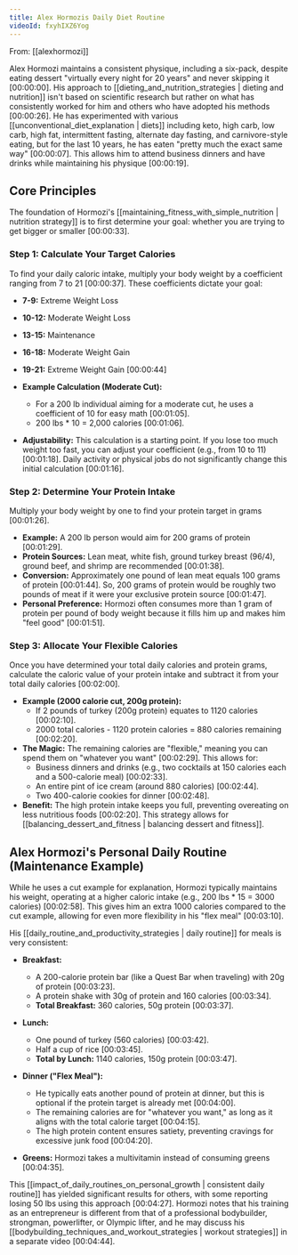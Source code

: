 ```yaml
---
title: Alex Hormozis Daily Diet Routine
videoId: fxyhIXZ6Yog
---
```


From: [[alexhormozi]] <br/> 

Alex Hormozi maintains a consistent physique, including a six-pack, despite eating dessert "virtually every night for 20 years" and never skipping it <a class="yt-timestamp" data-t="00:00:00">[00:00:00]</a>. His approach to [[dieting_and_nutrition_strategies | dieting and nutrition]] isn't based on scientific research but rather on what has consistently worked for him and others who have adopted his methods <a class="yt-timestamp" data-t="00:00:26">[00:00:26]</a>. He has experimented with various [[unconventional_diet_explanation | diets]] including keto, high carb, low carb, high fat, intermittent fasting, alternate day fasting, and carnivore-style eating, but for the last 10 years, he has eaten "pretty much the exact same way" <a class="yt-timestamp" data-t="00:00:07">[00:00:07]</a>. This allows him to attend business dinners and have drinks while maintaining his physique <a class="yt-timestamp" data-t="00:00:19">[00:00:19]</a>.

## Core Principles

The foundation of Hormozi's [[maintaining_fitness_with_simple_nutrition | nutrition strategy]] is to first determine your goal: whether you are trying to get bigger or smaller <a class="yt-timestamp" data-t="00:00:33">[00:00:33]</a>.

### Step 1: Calculate Your Target Calories

To find your daily caloric intake, multiply your body weight by a coefficient ranging from 7 to 21 <a class="yt-timestamp" data-t="00:00:37">[00:00:37]</a>. These coefficients dictate your goal:
*   **7-9:** Extreme Weight Loss
*   **10-12:** Moderate Weight Loss
*   **13-15:** Maintenance
*   **16-18:** Moderate Weight Gain
*   **19-21:** Extreme Weight Gain
<a class="yt-timestamp" data-t="00:00:44">[00:00:44]</a>

*   **Example Calculation (Moderate Cut):**
    *   For a 200 lb individual aiming for a moderate cut, he uses a coefficient of 10 for easy math <a class="yt-timestamp" data-t="00:01:05">[00:01:05]</a>.
    *   200 lbs * 10 = 2,000 calories <a class="yt-timestamp" data-t="00:01:06">[00:01:06]</a>.
*   **Adjustability:** This calculation is a starting point. If you lose too much weight too fast, you can adjust your coefficient (e.g., from 10 to 11) <a class="yt-timestamp" data-t="00:01:18">[00:01:18]</a>. Daily activity or physical jobs do not significantly change this initial calculation <a class="yt-timestamp" data-t="00:01:16">[00:01:16]</a>.

### Step 2: Determine Your Protein Intake

Multiply your body weight by one to find your protein target in grams <a class="yt-timestamp" data-t="00:01:26">[00:01:26]</a>.
*   **Example:** A 200 lb person would aim for 200 grams of protein <a class="yt-timestamp" data-t="00:01:29">[00:01:29]</a>.
*   **Protein Sources:** Lean meat, white fish, ground turkey breast (96/4), ground beef, and shrimp are recommended <a class="yt-timestamp" data-t="00:01:38">[00:01:38]</a>.
*   **Conversion:** Approximately one pound of lean meat equals 100 grams of protein <a class="yt-timestamp" data-t="00:01:44">[00:01:44]</a>. So, 200 grams of protein would be roughly two pounds of meat if it were your exclusive protein source <a class="yt-timestamp" data-t="00:01:47">[00:01:47]</a>.
*   **Personal Preference:** Hormozi often consumes more than 1 gram of protein per pound of body weight because it fills him up and makes him "feel good" <a class="yt-timestamp" data-t="00:01:51">[00:01:51]</a>.

### Step 3: Allocate Your Flexible Calories

Once you have determined your total daily calories and protein grams, calculate the caloric value of your protein intake and subtract it from your total daily calories <a class="yt-timestamp" data-t="00:02:00">[00:02:00]</a>.
*   **Example (2000 calorie cut, 200g protein):**
    *   If 2 pounds of turkey (200g protein) equates to 1120 calories <a class="yt-timestamp" data-t="00:02:10">[00:02:10]</a>.
    *   2000 total calories - 1120 protein calories = 880 calories remaining <a class="yt-timestamp" data-t="00:02:20">[00:02:20]</a>.
*   **The Magic:** The remaining calories are "flexible," meaning you can spend them on "whatever you want" <a class="yt-timestamp" data-t="00:02:29">[00:02:29]</a>. This allows for:
    *   Business dinners and drinks (e.g., two cocktails at 150 calories each and a 500-calorie meal) <a class="yt-timestamp" data-t="00:02:33">[00:02:33]</a>.
    *   An entire pint of ice cream (around 880 calories) <a class="yt-timestamp" data-t="00:02:44">[00:02:44]</a>.
    *   Two 400-calorie cookies for dinner <a class="yt-timestamp" data-t="00:02:48">[00:02:48]</a>.
*   **Benefit:** The high protein intake keeps you full, preventing overeating on less nutritious foods <a class="yt-timestamp" data-t="00:02:20">[00:02:20]</a>. This strategy allows for [[balancing_dessert_and_fitness | balancing dessert and fitness]].

## Alex Hormozi's Personal Daily Routine (Maintenance Example)

While he uses a cut example for explanation, Hormozi typically maintains his weight, operating at a higher caloric intake (e.g., 200 lbs * 15 = 3000 calories) <a class="yt-timestamp" data-t="00:02:58">[00:02:58]</a>. This gives him an extra 1000 calories compared to the cut example, allowing for even more flexibility in his "flex meal" <a class="yt-timestamp" data-t="00:03:10">[00:03:10]</a>.

His [[daily_routine_and_productivity_strategies | daily routine]] for meals is very consistent:

*   **Breakfast:**
    *   A 200-calorie protein bar (like a Quest Bar when traveling) with 20g of protein <a class="yt-timestamp" data-t="00:03:23">[00:03:23]</a>.
    *   A protein shake with 30g of protein and 160 calories <a class="yt-timestamp" data-t="00:03:34">[00:03:34]</a>.
    *   **Total Breakfast:** 360 calories, 50g protein <a class="yt-timestamp" data-t="00:03:37">[00:03:37]</a>.

*   **Lunch:**
    *   One pound of turkey (560 calories) <a class="yt-timestamp" data-t="00:03:42">[00:03:42]</a>.
    *   Half a cup of rice <a class="yt-timestamp" data-t="00:03:45">[00:03:45]</a>.
    *   **Total by Lunch:** 1140 calories, 150g protein <a class="yt-timestamp" data-t="00:03:47">[00:03:47]</a>.

*   **Dinner ("Flex Meal"):**
    *   He typically eats another pound of protein at dinner, but this is optional if the protein target is already met <a class="yt-timestamp" data-t="00:04:00">[00:04:00]</a>.
    *   The remaining calories are for "whatever you want," as long as it aligns with the total calorie target <a class="yt-timestamp" data-t="00:04:15">[00:04:15]</a>.
    *   The high protein content ensures satiety, preventing cravings for excessive junk food <a class="yt-timestamp" data-t="00:04:20">[00:04:20]</a>.

*   **Greens:** Hormozi takes a multivitamin instead of consuming greens <a class="yt-timestamp" data-t="00:04:35">[00:04:35]</a>.

This [[impact_of_daily_routines_on_personal_growth | consistent daily routine]] has yielded significant results for others, with some reporting losing 50 lbs using this approach <a class="yt-timestamp" data-t="00:04:27">[00:04:27]</a>. Hormozi notes that his training as an entrepreneur is different from that of a professional bodybuilder, strongman, powerlifter, or Olympic lifter, and he may discuss his [[bodybuilding_techniques_and_workout_strategies | workout strategies]] in a separate video <a class="yt-timestamp" data-t="00:04:44">[00:04:44]</a>.